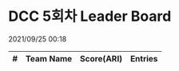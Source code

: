 # DCC 5회차 Leader Board
2021/09/25 00:18

|#|Team Name|Score(ARI)|Entries|  
|:---:|:---:|:---:|:---:|  

